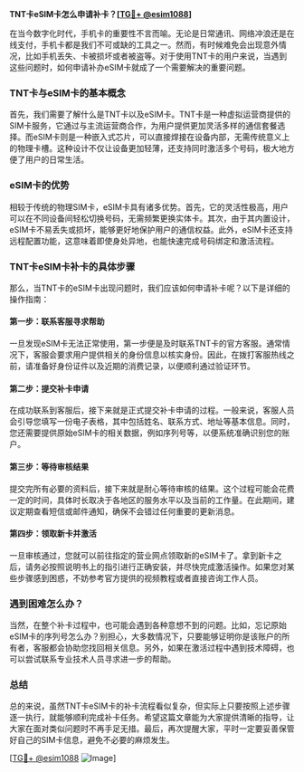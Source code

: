 **TNT卡eSIM卡怎么申请补卡？[[TG💪+ @esim1088](https://t.me/s/esim1088)]**

在当今数字化时代，手机卡的重要性不言而喻。无论是日常通讯、网络冲浪还是在线支付，手机卡都是我们不可或缺的工具之一。然而，有时候难免会出现意外情况，比如手机丢失、卡被损坏或者被盗等。对于使用TNT卡的用户来说，当遇到这些问题时，如何申请补办eSIM卡就成了一个需要解决的重要问题。

### TNT卡与eSIM卡的基本概念

首先，我们需要了解什么是TNT卡以及eSIM卡。TNT卡是一种虚拟运营商提供的SIM卡服务，它通过与主流运营商合作，为用户提供更加灵活多样的通信套餐选择。而eSIM卡则是一种嵌入式芯片，可以直接焊接在设备内部，无需传统意义上的物理卡槽。这种设计不仅让设备更加轻薄，还支持同时激活多个号码，极大地方便了用户的日常生活。

### eSIM卡的优势

相较于传统的物理SIM卡，eSIM卡具有诸多优势。首先，它的灵活性极高，用户可以在不同设备间轻松切换号码，无需频繁更换实体卡。其次，由于其内置设计，eSIM卡不易丢失或损坏，能够更好地保护用户的通信权益。此外，eSIM卡还支持远程配置功能，这意味着即使身处异地，也能快速完成号码绑定和激活流程。

### TNT卡eSIM卡补卡的具体步骤

那么，当TNT卡的eSIM卡出现问题时，我们应该如何申请补卡呢？以下是详细的操作指南：

#### 第一步：联系客服寻求帮助

一旦发现eSIM卡无法正常使用，第一步便是及时联系TNT卡的官方客服。通常情况下，客服会要求用户提供相关的身份信息以核实身份。因此，在拨打客服热线之前，请准备好身份证件以及近期的消费记录，以便顺利通过验证环节。

#### 第二步：提交补卡申请

在成功联系到客服后，接下来就是正式提交补卡申请的过程。一般来说，客服人员会引导您填写一份电子表格，其中包括姓名、联系方式、地址等基本信息。同时，您还需要提供原始eSIM卡的相关数据，例如序列号等，以便系统准确识别您的账户。

#### 第三步：等待审核结果

提交完所有必要的资料后，接下来就是耐心等待审核的结果。这个过程可能会花费一定的时间，具体时长取决于各地区的服务水平以及当前的工作量。在此期间，建议定期查看短信或邮件通知，确保不会错过任何重要的更新消息。

#### 第四步：领取新卡并激活

一旦审核通过，您就可以前往指定的营业网点领取新的eSIM卡了。拿到新卡之后，请务必按照说明书上的指引进行正确安装，并尽快完成激活操作。如果您对某些步骤感到困惑，不妨参考官方提供的视频教程或者直接咨询工作人员。

### 遇到困难怎么办？

当然，在整个补卡过程中，也可能会遇到各种意想不到的问题。比如，忘记原始eSIM卡的序列号怎么办？别担心，大多数情况下，只要能够证明你是该账户的所有者，客服都会协助您找回相关信息。另外，如果在激活过程中遇到技术障碍，也可以尝试联系专业技术人员寻求进一步的帮助。

### 总结

总的来说，虽然TNT卡eSIM卡的补卡流程看似复杂，但实际上只要按照上述步骤逐一执行，就能够顺利完成补卡任务。希望这篇文章能为大家提供清晰的指导，让大家在面对类似问题时不再手足无措。最后，再次提醒大家，平时一定要妥善保管好自己的SIM卡信息，避免不必要的麻烦发生。

[[TG💪+ @esim1088](https://t.me/s/esim1088) ![Image](https://i.postimg.cc/4NQfJmqS/Snipaste-2025-05-13-00-14-12.png)]